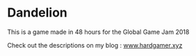 # Dandelion
This is a game made in 48 hours for the Global Game Jam 2018

Check out the descriptions on my blog : www.hardgamer.xyz
